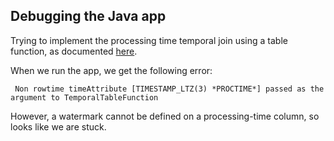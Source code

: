 ## Debugging the Java app

Trying to implement the processing time temporal join using a table function,
as documented
[here](https://nightlies.apache.org/flink/flink-docs-release-2.1/docs/dev/table/sql/queries/joins/#processing-time-temporal-join).

When we run the app, we get the following error:

```
 Non rowtime timeAttribute [TIMESTAMP_LTZ(3) *PROCTIME*] passed as the argument to TemporalTableFunction
```

However, a watermark cannot be defined on a processing-time column, so looks
like we are stuck.
